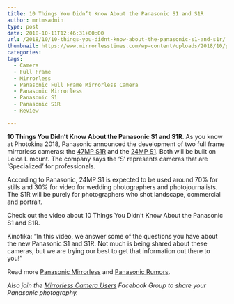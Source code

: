 ```yaml
---
title: 10 Things You Didn’t Know About the Panasonic S1 and S1R
author: mrtmsadmin
type: post
date: 2018-10-11T12:46:31+00:00
url: /2018/10/10-things-you-didnt-know-about-the-panasonic-s1-and-s1r/
thumbnail: https://www.mirrorlesstimes.com/wp-content/uploads/2018/10/panasonic-s1-s1r-full-frame-aynasiz.jpg
categories:
tags:
  - Camera
  - Full Frame
  - Mirrorless
  - Panasonic Full Frame Mirrorless Camera
  - Panasonic Mirrorless
  - Panasonic S1
  - Panasonic S1R
  - Review

---
```

**10 Things You Didn’t Know About the Panasonic S1 and S1R**. As you know at Photokina 2018, Panasonic announced the development of two full frame mirrorless cameras: the <a href="https://www.mirrorlesstimes.com/tags/panasonic-s1r/" target="_blank" rel="noopener">47MP S1R</a> and the <a href="https://www.mirrorlesstimes.com/tags/panasonic-s1/" target="_blank" rel="noopener">24MP S1</a>. Both will be built on Leica L mount. The company says the &#8216;S&#8217; represents cameras that are &#8216;Specialized&#8217; for professionals.

According to Panasonic, 24MP S1 is expected to be used around 70% for stills and 30% for video for wedding photographers and photojournalists. The S1R will be purely for photographers who shot landscape, commercial and portrait.

Check out the video about 10 Things You Didn’t Know About the Panasonic S1 and S1R. <!--more-->

Kinotika: “In this video, we answer some of the questions you have about the new Panasonic S1 and S1R. Not much is being shared about these cameras, but we are trying our best to get that information out there to you!”



Read more [Panasonic Mirrorless][1] and [Panasonic Rumors][2].

_Also join the <a class="ext-link" title="" href="https://www.facebook.com/groups/1613303922265409/" target="_blank" rel="external nofollow noopener">Mirrorless Camera Users</a> Facebook Group to share your Panasonic photography._

 [1]: https://www.mirrorlesstimes.com/tags/panasonic-mirrorless "Panasonic Mirrorless News"
 [2]: https://www.dailycameranews.com/tag/panasonic-rumors/